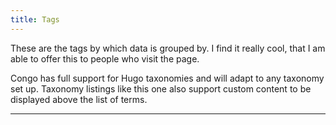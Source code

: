 ```yaml
---
title: Tags
---
```


These are the tags by which data is grouped by. I find it really cool, that I am able to offer this to people who visit the page.

Congo has full support for Hugo taxonomies and will adapt to any taxonomy set up. Taxonomy listings like this one also support custom content to be displayed above the list of terms.

---
